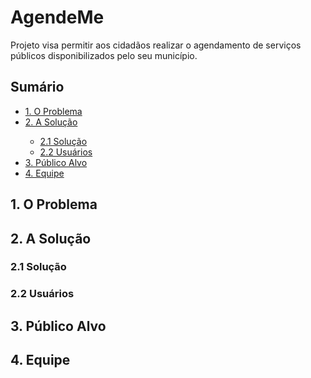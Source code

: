 # AgendeMe
Projeto visa permitir aos cidadãos realizar o agendamento de serviços públicos disponibilizados pelo seu município.

## Sumário
<ul id="nav">
  <li><a href="#problema">1. O Problema</a></li>
  <li><a href="#solucao">2. A Solução</a></li>
    <ul>
      <li><a href="#solucao2">2.1 Solução</a></li>
      <li><a href="#usuarios">2.2 Usuários</a></li>
    </ul>
  <li><a href="#publico">3. Público Alvo</a></li>
  <li><a href="#equipe">4. Equipe</a></li>
</ul>

<h2 id="problema">1. O Problema</h2>

<h2 id="solucao">2. A Solução</h2>

<h3 id="solucao2">2.1 Solução</h3>

<h3 id="usuarios">2.2 Usuários</h3>

<h2 id="publico">3. Público Alvo</h2>

<h2 id="equipe">4. Equipe</h2>
